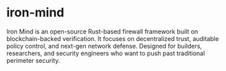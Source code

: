 # iron-mind
Iron Mind is an open-source Rust-based firewall framework built on blockchain-backed verification. It focuses on decentralized trust, auditable policy control, and next-gen network defense. Designed for builders, researchers, and security engineers who want to push past traditional perimeter security.
